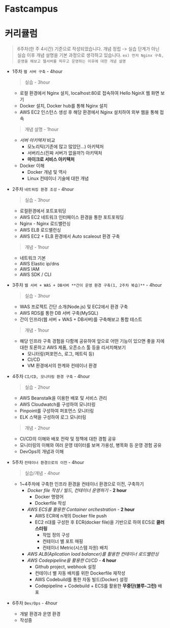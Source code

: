 # Fastcampus

# 커리큘럼
<!-- > 정해진 커리큘럼이 아닌, 제가 생각 중인 강의 방식을 간략히 적어두었습니다.
> 추후 논의가 필요합니다. -->
> 6주차(한 주 4시간) 기준으로 작성되었습니다. 개념 정립 -> 실습 단계가 아닌 실습 이후 개념 설명을 기본 과정으로 생각하고 있습니다. ```ex) 먼저 Nginx 구축, 운영을 해보고 웹서버를 띄우고 운영하는 이유에 대한 개념 설명```

- 1주차 `웹 서버 구축` - 4hour
  > 실습 - 3hour
  - 로컬 환경에서 Nginx 설치, localhost:80로 접속하여 Hello NginX 웹 화면 보기
  - Docker 설치, Docker hub를 통해 Nginx 설치
  - AWS EC2 인스턴스 생성 후 해당 환경에서 Nginx 설치하여 외부 웹을 통해 접속

  > 개념 설명 - 1hour
  - *서버 아키텍처* 비교
    - 모노리틱(기존에 많고 많았던...) 아키텍처
    - 서버리스(진짜 서버가 없을까?) 아키텍처
    - **마이크로 서비스 아키텍처**
  - Docker 이해
    - Docker 개념 및 역사
    - Linux 컨테이너 기술에 대한 개념

- 2주차 `네트워킹 환경 조성` - 4hour
  > 실습 - 3hour
  - 로컬환경에서 포트포워딩 
  - AWS EC2 네트워크 인터페이스 환경을 통한 포트포워딩
  - Nginx - Nginx 로드밸런싱 
  - AWS ELB 로드밸런싱
  - AWS EC2 + ELB 환경에서 Auto scaleout 환경 구축
  
  > 개념 - 1hour
  - 네트워크 기본
  - AWS Elastic ip/dns
  - AWS IAM
  - AWS SDK / CLI

- 3주차 `웹 서버 + WAS + DB서버 **간이 운영 환경 구축(1, 2주차 복습)**` - 4hour
  > 실습 - 3hour
  - WAS 프로젝트 간단 소개(Node.js) 및 EC2에서 환경 구축
  - AWS RDS를 통한 DB 서버 구축(MySQL)
  - 간이 인프라(웹 서버 + WAS + DB서버)를 구축해보고 통합 테스트
  > 개념 - 1hour
  - 해당 인프라 구축 경험을 다함께 공유하여 앞으로 어떤 기능이 있으면 좋을 지에 대한 토론하고 AWS 제품, 오픈소스 툴 등을 리서치해보기
    - 모니터링(퍼포먼스, 로그, 메트릭 등)
    - CI/CD
    - VM 환경에서의 한계와 컨테이너 환경

- 4주차 `CI/CD, 모니터링 환경 구축` - 4hour
  > 실습 - 2hour
  - AWS Beanstalk을 이용한 배포 및 서비스 관리
  - AWS Cloudwatch를 구성하여 모니터링
  - Pinpoint를 구성하여 퍼포먼스 모니터링
  - ELK 스택을 구성하여 로그 모니터링
  > 개념 - 2hour
  - CI/CD의 이해와 배포 전략 및 정책에 대한 경험 공유
  - 모니터링의 이해와 여러 운영 데이터를 보며 가용성, 병목화 등 운영 경험 공유
  - DevOps의 개념과 이해

- 5주차 `컨테이너 환경으로의 이전` - 4hour
  > 실습/개념 - 4hour
  - 1~4주차에 구축한 인프라 환경을 컨테이너 환경으로 이전, 구축하기
    - *Docker file 작성 / 빌드, 컨테이너 운영하기* - **2 hour**
      - Docker 명령어
      - Dockerfile 작성
    - *AWS ECS를 활용한 Container orchestration* - **2 hour**
      - AWS ECR에 n개의 Docker file push
      - EC2 n대를 구성한 후 ECR(docker file)을 기반으로 하여 ECS로 **클러스터링**
        - 작업 정의 구성
        - 컨테이너 별 포트 매핑
        - 컨테이너 Metric(시스템 자원) 배치
    - *AWS ALB(Aplication load balancer)를 활용한 컨테이너 로드밸런싱* 
    - *AWS Codepipeline을 활용한 CI/CD* - **4 hour**
      - Github project, webhook 설정
      - 컨테이너 별 자동 배치를 위한 Dockerfile 재작성
      - AWS Codebuild를 통한 자동 빌드(Docker) 설정
      - Codepipeline + Codebuild + ECS를 활용한 **무중단(블루-그린)** 배포

- 6주차 `Dev/Ops` - 4hour
  - 개발 환경과 운영 환경
  - 작성중

<!-- - 1주차
  - *Javascript, Node.js*의 구동 방식에 대한 설명 - **1 hour**
    - Function language에 대한 간단한 개요
    - Node.js V8 Engine(Chrome browser engine을 왜 가져다 썼을까?) - **Event loop**의 장단점
    - Typescript 간단히 보기
  - *서버 아키텍처* 비교 - **1 hour**
    - 모노리틱(기존에 많고 많았던...) 아키텍처
    - 서버리스(진짜 서버가 없을까?) 아키텍처
    - **마이크로 서비스 아키텍처**
  - *Docker 맛보기 (Docker hub를 통해 오픈소스 설치해보기)* - **1 hour**
    - Docker 개요(Linux 커널, etc...)
    - Nginx 웹서버 설치(8080:80 포트 매핑)
    - MySQL 설치(기본 설정 및 MySQL client tool 연결)
  - NPM(Node package manager)을 통해 Node.js(v8.11.1 LTS) 설치해보기 - **1hour**
    - NPM vs Yarn
    - what is package.json?
    - 프로젝트 구성에 대한 **Best practice**
- 2주차
  - *Node.js, Express(Web framework), Knexjs(Query builder)을 통해 간단한 CRUD Api 작성해보기* - **4hour**
    - 데이터 요청/응답 기능
    - JWT(Json web token) 인증/인가 기능
    - Email push 기능
    - Postman, Rest client, swagger 등 Api docs를 만들고 테스트
- 3주차
  - *2주차 때 만든 프로젝트를 서비스 단위로 분할하기* - **2 hour**
    - why?
    - 서비스 별 end point 및 라우팅 구성
    - **외부에 오픈될 서비스**와 **내부에서만 접근이 가능한 서비스 단위**로 생각해보기
    - 메인(비즈니스 로직) 서비스와 인증/인가, 이메일(내부) 서비스 통신
  - *Docker file 작성 / 빌드, 컨테이너 운영하기* - **2 hour**
    - Docker 명령어
      - run
      - build
      - option(etc...)
    - Dockerfile 작성
      - RUN
      - FROM
      - CMD
      - etc...
    - 2주차 때 만든 프로젝트를 기반으로 하는 **Docker container** 운영
- 4주차
  - *AWS 사용해보기* - **4 hour**
    - AWS EC2(Amazon linux) 환경에 Docker 설치 및 3주차 때 만든 Dockerfile을 통해 컨테이너 구축하기
    - AWS RDS 환경에서 MySQL 설정
    - AWS Lambda + API Gateway로 EC2 없이(서비리스) 3주차 때 고민한 외부에 오픈할 서비스를 가져와 구축하기
    - AWS ELB을 통한 트래픽 관리
    - Route53에 도메인 등록, ELB를 연결하여 main.\*, api.\* 등 도메인 별 End-point 설정
- 5주차
  - *AWS ECS를 활용한 Container orchestration* - **2 hour**
    - AWS ECR에 n개의 Docker file push
    - EC2 n대를 구성한 후 ECR(docker file)을 기반으로 하여 ECS로 **클러스터링**
      - 작업 정의 구성
      - 컨테이너 별 포트 매핑
      - 컨테이너 Metric(시스템 자원) 배치
  - *AWS ALB(Aplication load balancer)를 활용한 컨테이너 로드밸런싱* - **2 hour**
    - 서비스(컨테이너 그룹) 별 로드밸런싱
    - Route53 도메인/서브도메인 매칭
    - 트래픽 관리 방법 및 **컨테이너 스케일 아웃** 설정
- 6주차
  - *AWS Codepipeline을 활용한 CI/CD* - **4 hour**
    - CI/CD 간단한 개요
    - Github project, webhook 설정
    - 컨테이너 별 자동 배치를 위한 Dockerfile 재작성
    - AWS Codebuild를 통한 자동 빌드(Docker) 설정
    - Codepipeline + Codebuild + ECS를 활용한 **무중단(블루-그린)** 배포
- 7, 8주차 (더 해야 할 내용 키워드만 정리)
  - AWS Beanstalk
  - AWS S3
  - AWS Cloundformation
  - Monitoring (AWS Cloudwatch, ELK stack, Grafana 등)
  - APM (Pinpoint 등)
  - Stress test(nGrinder, jMeter 등) -->